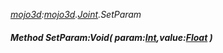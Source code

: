 _[mojo3d](../../modules/mojo3d/mojo3d-module.md):[mojo3d](../../modules/mojo3d/mojo3d-module.md).[Joint](../../modules/mojo3d/mojo3d-joint.md).SetParam_
##### Method SetParam:Void( param:[Int](../../modules/wonkey/wonkey-types-int.md),value:[Float](../../modules/wonkey/wonkey-types-float.md) )
